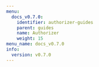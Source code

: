 ```yaml
---
menu:
  docs_v0.7.0:
    identifier: authorizer-guides
    parent: guides
    name: Authorizer
    weight: 15
menu_name: docs_v0.7.0
info:
  version: v0.7.0
---
```


